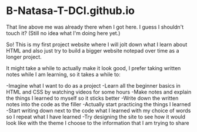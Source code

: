 # B-Natasa-T-DCI.github.io

That line above me was already there when I got here. I guess I shouldn't touch it? (Still no idea what I'm doing here yet.)

So! This is my first project website where I will jolt down what I learn about HTML and also just try to build a bigger website notepad over time as a longer project.

It might take a while to actually make it look good, I prefer taking written notes while I am learning, so it takes a while to:

-Imagine what I want to do as a project
-Learn all the beginner basics in HTML and CSS by watching videos for some hours
-Make notes and explain the things I learned to myself so it sticks better
-Write down the written notes into the code as the filler
-Actually start practicing the things I learned
-Start writing down next to the code what I learned with my choice of words so I repeat what I have learned
-Try designing the site to see how it would look like with the theme I choose to the information that I am trying to share